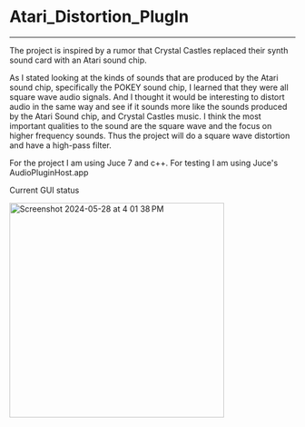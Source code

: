 # Atari_Distortion_PlugIn



------------------------------------------------------------------------------------------------------------------------------------------------------------------------------------

The project is inspired by a rumor that Crystal Castles replaced their synth sound card with an Atari sound chip. 

As I stated looking at the kinds of sounds that are produced by the Atari sound chip, specifically the POKEY sound chip, I learned that they were all square wave audio signals. And I thought it would be interesting to distort audio in the same way and see if it sounds more like the sounds produced by the Atari Sound chip, and Crystal Castles music. I think the most important qualities to the sound are the square wave and the focus on higher frequency sounds. Thus the project will do a square wave distortion and have a high-pass filter. 

For the project I am using Juce 7 and c++. 
For testing I am using Juce's AudioPluginHost.app

Current GUI status

<img width="378" alt="Screenshot 2024-05-28 at 4 01 38 PM" src="https://github.com/mimorel/Atari_Distortion_PlugIn/assets/14367088/ed248fb1-0cd5-4406-aab2-b8ada062849d">
